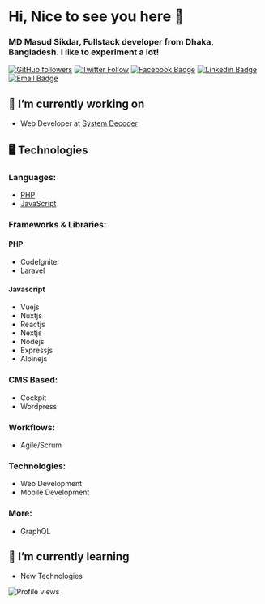 # Hi, Nice to see you here 👋

### MD Masud Sikdar, Fullstack developer from Dhaka, Bangladesh. I like to experiment a lot!

[![GitHub followers](https://img.shields.io/github/followers/mdmasudsikdar71?logo=github)](https://github.com/mdmasudsikdar71) [![Twitter Follow](https://img.shields.io/twitter/follow/mdmasudsikdar71?logo=twitter&style=social)](https://twitter.com/mdmasudsikdar71) [![Facebook Badge](https://img.shields.io/badge/-MDMasudSikdar71-1877F2?logo=facebook&logoColor=white&link=https://facebook.com/MDMasudSikdar71)](https://facebook.com/MDMasudSikdar71) [![Linkedin Badge](https://img.shields.io/badge/-MDMasudSikdar71-blue?logo=linkedin&logoColor=white&link=https://linkedin.com/in/MDMasudSikdar71)](https://linkedin.com/in/MDMasudSikdar71) [![Email Badge](https://img.shields.io/badge/-Email-c14438?style=flat-square&logo=Gmail&logoColor=white&link=mailto:masudsikdar85@gmail.com)](mailto:masudsikdar85@gmail.com)


## 🔭 I’m currently working on

- Web Developer at [System Decoder](https://github.com/systemdecoderbd)

## 🖥 Technologies
### Languages:
- [PHP](https://github.com/mdmasudsikdar71#php)
- [JavaScript](https://github.com/mdmasudsikdar71#javascript)

### Frameworks & Libraries:
#### PHP
- CodeIgniter
- Laravel

#### Javascript
- Vuejs
- Nuxtjs
- Reactjs
- Nextjs
- Nodejs
- Expressjs
- Alpinejs

### CMS Based:
- Cockpit
- Wordpress

### Workflows:
- Agile/Scrum

### Technologies:
- Web Development
- Mobile Development

### More:
- GraphQL


## 🌱 I’m currently learning

- New Technologies

![Profile views](https://gpvc.arturio.dev/mdmasudsikdar71)
